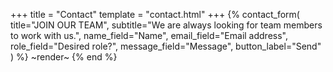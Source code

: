 +++
title = "Contact"
template = "contact.html"
+++
{% contact_form(
  title="JOIN OUR TEAM",
  subtitle="We are always looking for team members to work with us.",
  name_field="Name",
  email_field="Email address",
  role_field="Desired role?",
  message_field="Message",
  button_label="Send"
) %}
~render~
{% end %}
